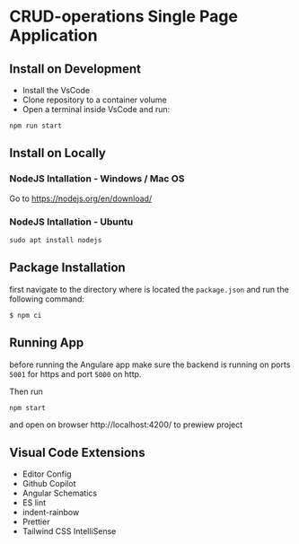 # CRUD-operations Single Page Application

## Install on Development 

+ Install the VsCode
+ Clone repository to a container volume
+ Open a terminal inside VsCode and run:
```
npm run start
```

## Install on Locally
  
### NodeJS Intallation - Windows / Mac OS

Go to https://nodejs.org/en/download/

### NodeJS Intallation - Ubuntu

```
sudo apt install nodejs
```

## Package Installation

first navigate to the directory where is located the `package.json` and run the following command:

``` 
$ npm ci
```

## Running App

before running the Angulare app make sure the backend is running on ports `5001` for https and port `5000` on http.

Then run

``` 
npm start 
```  

and open on browser http://localhost:4200/ to prewiew project

## Visual Code Extensions

* Editor Config
* Github Copilot
* Angular Schematics
* ES lint
* indent-rainbow
* Prettier
* Tailwind CSS IntelliSense
